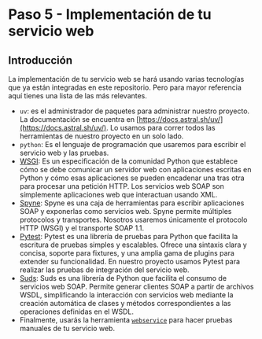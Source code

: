 # Paso 5 - Implementación de tu servicio web

## Introducción

La implementación de tu servicio web se hará usando varias tecnologías que ya están integradas en este repositorio. Pero para mayor referencia aquí tienes una lista de las más relevantes.

- `uv`: es el administrador de paquetes para administrar nuestro proyecto. La
  documentación se encuentra en
  [https://docs.astral.sh/uv/](https://docs.astral.sh/uv/). Lo usamos para
  correr todos las herramientas de nuestro proyecto en un solo lado.
-  `python`: Es el lenguaje de programación que usaremos para escribir el
   servicio web y las pruebas.
- [WSGI](https://wsgi.readthedocs.io/en/latest/): Es un especificación de la
  comunidad Python que establece cómo se debe comunicar un servidor web con
  aplicaciones escritas en Python y cómo esas aplicaciones se pueden encadenar
  una tras otra para procesar una petición HTTP. Los servicios web SOAP son
  símplemente aplicaciones web que interactuan usando XML.
- [Spyne](http://spyne.io/): Spyne es una caja de herramientas para escribir aplicaciones SOAP y exponerlas como servicios web. Spyne permite múltiples protocolos y transportes. Nosotros usaremos únicamente el protocolo HTTP (WSGI) y el transporte SOAP 1.1.
- [Pytest](https://docs.pytest.org/en/stable/): Pytest es una librería de pruebas para Python que facilita la escritura de pruebas simples y escalables. Ofrece una sintaxis clara y concisa, soporte para fixtures, y una amplia gama de plugins para extender su funcionalidad. En nuestro proyecto usamos Pytest para realizar las pruebas de integración del servicio web.
- [Suds](https://fedorahosted.org/suds/): Suds es una librería de Python que facilita el consumo de servicios web SOAP. Permite generar clientes SOAP a partir de archivos WSDL, simplificando la interacción con servicios web mediante la creación automática de clases y métodos correspondientes a las operaciones definidas en el WSDL.
- Finalmente, usarás la herramienta [`webservice`](../herramientas/webservice.md) para hacer pruebas manuales de tu servicio web.

